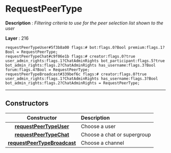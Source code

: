 # RequestPeerType

**Description** : *Filtering criteria to use for the peer selection list shown to the user*

**Layer** : 216

```tl
requestPeerTypeUser#5f3b8a00 flags:# bot:flags.0?Bool premium:flags.1?Bool = RequestPeerType;
requestPeerTypeChat#c9f06e1b flags:# creator:flags.0?true user_admin_rights:flags.1?ChatAdminRights bot_participant:flags.5?true bot_admin_rights:flags.2?ChatAdminRights has_username:flags.3?Bool forum:flags.4?Bool = RequestPeerType;
requestPeerTypeBroadcast#339bef6c flags:# creator:flags.0?true user_admin_rights:flags.1?ChatAdminRights has_username:flags.3?Bool bot_admin_rights:flags.2?ChatAdminRights = RequestPeerType;
```

---

## Constructors

| Constructor | Description |
| :---: | :--- |
| [**requestPeerTypeUser**](constructor/requestPeerTypeUser) | Choose a user |
| [**requestPeerTypeChat**](constructor/requestPeerTypeChat) | Choose a chat or supergroup |
| [**requestPeerTypeBroadcast**](constructor/requestPeerTypeBroadcast) | Choose a channel |